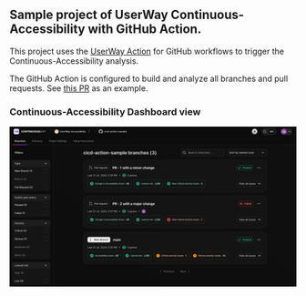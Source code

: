## Sample project of UserWay Continuous-Accessibility with GitHub Action.

This project uses the [UserWay Action](https://github.com/UserWayOrg/cicd-action) for GitHub workflows to trigger the Continuous-Accessibility analysis.

The GitHub Action is configured to build and analyze all branches and pull requests. See [this PR](https://github.com/UserWayOrg/cicd-action-sample/pull/2) as an example.

### Continuous-Accessibility Dashboard view

![img1.png](img1.png)